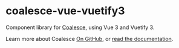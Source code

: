 # coalesce-vue-vuetify3

Component library for [Coalesce](https://github.com/IntelliTect/Coalesce), using Vue 3 and Vuetify 3.

Learn more about Coalesce [On GitHub](https://github.com/IntelliTect/Coalesce), or [read the documentation](https://intellitect.github.io/Coalesce/stacks/vue/coalesce-vue-vuetify/overview.html).
